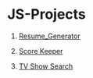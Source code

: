 # JS-Projects
1. [Resume_Generator](https://chaudharisanika.github.io/JS-Projects/ResumeGenerator/)

2. [Score Keeper](https://chaudharisanika.github.io/JS-Projects/ScoreKeeper/)

3. [TV Show Search](https://chaudharisanika.github.io/JS-Projects/TVShowsearch/)
